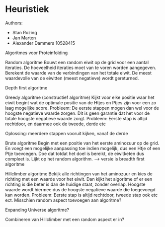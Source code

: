 # Heuristiek
Authors:

- Stan Rozing
- Jan Marten
- Alexander Dammers 10528415

Algoritmes voor Proteinfolding

Random algoritme
Bouwt een random eiwit op de grid voor een aantal iteraties. De hoeveelheid iteraties moet van te voren worden aangegeven. Berekent de waarde van de verbindingen van het totale eiwit.
De meest waardevolle van de eiwitten (meest negatieve) wordt gereturned.

Depth first algoritme


Greedy algoritme (constructief algoritme)
Kijkt voor elke positie waar het eiwit begint wat de optimale positie van de Htjes en Ptjes zijn voor een zo laag mogelijke score.
Probleem: De eerste stappen mogen dan wel voor de hoogste negatieve waarde zorgen. Dit is geen garantie dat het voor de totale hoogste negatieve waarde zorgt. 
Probleem: Eerste stap is altijd rechtdoor, en daarmee ook de tweede, derde etc

Oplossing: meerdere stappen vooruit kijken, vanaf de derde

Brute algoritme
Begin met een positie van het eerste aminozuur op de grid. En voegt een mogelijke aanpassing toe indien mogelijk, dus een Htje of een Ptje toevoegen. Doe dat totdat het doel is bereikt, de eiwitketen dus compleet is. Lijkt op het random algorithm. 
  --> versie is breadth first algoritme


Hillclimber algoritme
Bekijk alle richtingen van het aminozuur en kies de richting met een waarde voor het eiwit. Dan kijkt het algoritme of er een richting is die beter is dan de huidige staat, zonder overlap. Hoogste waarde wordt hiermee dus de hoogste negatieve waarde die toegevoegd kan worden. 
Probleem: Eerste stap is altijd rechtdoor, tweede stap ook etc ect. Misschien random aspect toevoegen aan algoritme?

Expanding Universe algoritme?

Combineren van Hillclimber met een random aspect er in?
